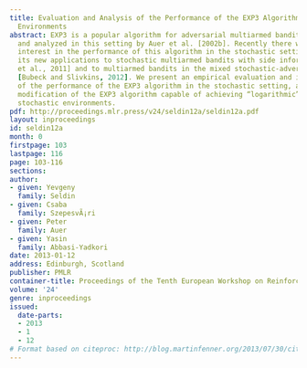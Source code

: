 ```yaml
---
title: Evaluation and Analysis of the Performance of the EXP3 Algorithm in Stochastic
  Environments
abstract: EXP3 is a popular algorithm for adversarial multiarmed bandits, suggested
  and analyzed in this setting by Auer et al. [2002b]. Recently there was an increased
  interest in the performance of this algorithm in the stochastic setting, due to
  its new applications to stochastic multiarmed bandits with side information [Seldin
  et al., 2011] and to multiarmed bandits in the mixed stochastic-adversarial setting
  [Bubeck and Slivkins, 2012]. We present an empirical evaluation and improved analysis
  of the performance of the EXP3 algorithm in the stochastic setting, as well as a
  modification of the EXP3 algorithm capable of achieving “logarithmic” regret in
  stochastic environments.
pdf: http://proceedings.mlr.press/v24/seldin12a/seldin12a.pdf
layout: inproceedings
id: seldin12a
month: 0
firstpage: 103
lastpage: 116
page: 103-116
sections: 
author:
- given: Yevgeny
  family: Seldin
- given: Csaba
  family: SzepesvÃ¡ri
- given: Peter
  family: Auer
- given: Yasin
  family: Abbasi-Yadkori
date: 2013-01-12
address: Edinburgh, Scotland
publisher: PMLR
container-title: Proceedings of the Tenth European Workshop on Reinforcement Learning
volume: '24'
genre: inproceedings
issued:
  date-parts:
  - 2013
  - 1
  - 12
# Format based on citeproc: http://blog.martinfenner.org/2013/07/30/citeproc-yaml-for-bibliographies/
---
```


